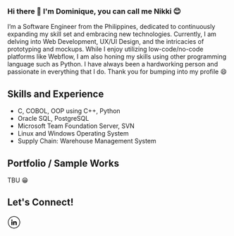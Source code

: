 ### Hi there 👋 I'm Dominique, you can call me Nikki 😊

I’m a Software Engineer from the Philippines, dedicated to continuously expanding my skill set and embracing new technologies. Currently, I am delving into Web Development, UX/UI Design, and the intricacies of prototyping and mockups. While I enjoy utilizing low-code/no-code platforms like Webflow, I am also honing my skills using other programming language such as Python. I have always been a hardworking person and passionate in everything that I do. Thank you for bumping into my profile 😄

## Skills and Experience
* C, COBOL, OOP using C++, Python
* Oracle SQL, PostgreSQL
* Microsoft Team Foundation Server, SVN
* Linux and Windows Operating System
* Supply Chain: Warehouse Management System

## Portfolio / Sample Works
TBU 😁

## Let's Connect!
<a href="https://www.linkedin.com/in/dominique-bentillo/" target="_blank"><img src="https://raw.githubusercontent.com/dabentillo/dabentillo/main/linkedin_logo.png" alt="LinkedIn" width="30"></a>

